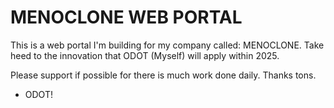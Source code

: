 # MENOCLONE WEB PORTAL

This is a web portal I'm building for my company called: MENOCLONE. Take heed to the innovation that ODOT (Myself) will apply within 2025. 

Please support if possible for there is much work done daily. Thanks tons.

- ODOT!

